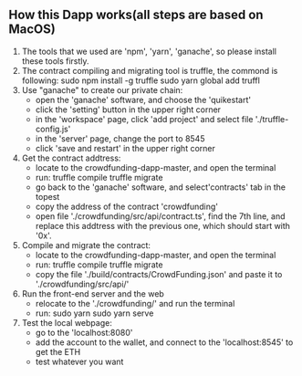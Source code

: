 
## How this Dapp works(all steps are based on MacOS)
1. The tools that we used are 'npm', 'yarn', 'ganache', so please install these tools firstly.
2. The contract compiling and migrating tool is truffle, the commond is following:
    sudo npm install -g truffle
    sudo yarn global add truffl
3. Use "ganache" to create our private chain:
    - open the 'ganache' software, and choose the 'quikestart'
    - click the 'setting' button in the upper right corner
    - in the 'workspace' page, click 'add project' and select file './truffle-config.js'
    - in the 'server' page, change the port to 8545
    - click 'save and restart' in the upper right corner
4. Get the contract addtress:
    - locate to the crowdfunding-dapp-master, and open the terminal
    - run: truffle compile 
           truffle migrate
    - go back to the 'ganache' software, and select'contracts' tab in the topest
    - copy the address of the contract 'crowdfunding'
    - open file './crowdfunding/src/api/contract.ts', find the 7th line, 
      and replace this addtress with the previous one, which should start with '0x'.
5. Compile and migrate the contract:
    - locate to the crowdfunding-dapp-master, and open the terminal
    - run: truffle compile 
           truffle migrate
    - copy the file './build/contracts/CrowdFunding.json' and paste it to './crowdfunding/src/api/'
6. Run the front-end server and the web
    - relocate to the './crowdfunding/' and run the terminal
    - run: sudo yarn
           sudo yarn serve
7. Test the local webpage:
    - go to the 'localhost:8080'
    - add the account to the wallet, and connect to the 'localhost:8545' to get the ETH
    - test whatever you want
